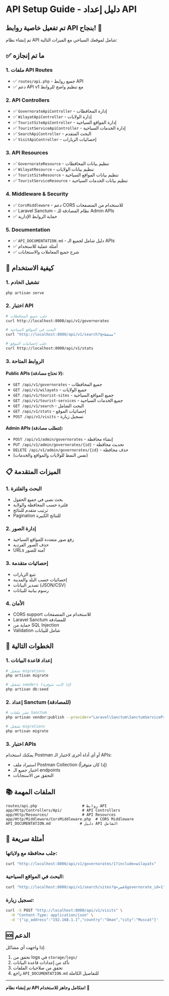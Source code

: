 # API Setup Guide - دليل إعداد API

## تم تفعيل خاصية روابط API بنجاح! 🎉

تم إنشاء نظام API شامل لموقعك السياحي مع الميزات التالية:

## ✅ ما تم إنجازه

### 1. ملفات API Routes
- ✅ `routes/api.php` - جميع روابط API
- ✅ دعم API v1 مع تنظيم واضح للروابط

### 2. API Controllers
- ✅ `GovernorateApiController` - إدارة المحافظات
- ✅ `WilayatApiController` - إدارة الولايات  
- ✅ `TouristSiteApiController` - إدارة المواقع السياحية
- ✅ `TouristServiceApiController` - إدارة الخدمات السياحية
- ✅ `SearchApiController` - البحث المتقدم
- ✅ `VisitApiController` - إحصائيات الزيارات

### 3. API Resources
- ✅ `GovernorateResource` - تنظيم بيانات المحافظات
- ✅ `WilayatResource` - تنظيم بيانات الولايات
- ✅ `TouristSiteResource` - تنظيم بيانات المواقع السياحية
- ✅ `TouristServiceResource` - تنظيم بيانات الخدمات السياحية

### 4. Middleware & Security
- ✅ `CorsMiddleware` - دعم CORS للاستخدام من المتصفحات
- ✅ Laravel Sanctum - نظام المصادقة للـ Admin APIs
- ✅ حماية الروابط الإدارية

### 5. Documentation
- ✅ `API_DOCUMENTATION.md` - دليل شامل لجميع الـ APIs
- ✅ أمثلة عملية للاستخدام
- ✅ شرح جميع المعاملات والاستجابات

## 🚀 كيفية الاستخدام

### 1. تشغيل الخادم
```bash
php artisan serve
```

### 2. اختبار API
```bash
# جلب جميع المحافظات
curl http://localhost:8000/api/v1/governorates

# البحث في المواقع السياحية
curl "http://localhost:8000/api/v1/search?q=مسقط"

# جلب إحصائيات الموقع
curl http://localhost:8000/api/v1/stats
```

### 3. الروابط المتاحة

#### Public APIs (لا تحتاج مصادقة):
- `GET /api/v1/governorates` - جميع المحافظات
- `GET /api/v1/wilayats` - جميع الولايات
- `GET /api/v1/tourist-sites` - جميع المواقع السياحية
- `GET /api/v1/tourist-services` - جميع الخدمات السياحية
- `GET /api/v1/search` - البحث الشامل
- `GET /api/v1/stats` - إحصائيات الموقع
- `POST /api/v1/visits` - تسجيل زيارة

#### Admin APIs (تتطلب مصادقة):
- `POST /api/v1/admin/governorates` - إنشاء محافظة
- `PUT /api/v1/admin/governorates/{id}` - تحديث محافظة
- `DELETE /api/v1/admin/governorates/{id}` - حذف محافظة
- (نفس النمط للولايات والمواقع والخدمات)

## 📋 الميزات المتقدمة

### 1. البحث والفلترة
- بحث نصي في جميع الحقول
- فلترة حسب المحافظة والولاية
- ترتيب متقدم للنتائج
- Pagination للنتائج الكبيرة

### 2. إدارة الصور
- رفع صور متعددة للمواقع السياحية
- حذف الصور الفردية
- URLs آمنة للصور

### 3. إحصائيات متقدمة
- تتبع الزيارات
- إحصائيات حسب البلد والمدينة
- تصدير البيانات (JSON/CSV)
- رسوم بيانية للبيانات

### 4. الأمان
- CORS support للاستخدام من المتصفحات
- Laravel Sanctum للمصادقة
- حماية من SQL Injection
- Validation شامل للبيانات

## 🔧 الخطوات التالية

### 1. إعداد قاعدة البيانات
```bash
# تشغيل migrations
php artisan migrate

# تشغيل seeders (إذا كانت متوفرة)
php artisan db:seed
```

### 2. إعداد Sanctum (للمصادقة)
```bash
# نشر ملفات Sanctum
php artisan vendor:publish --provider="Laravel\Sanctum\SanctumServiceProvider"

# تشغيل migrations
php artisan migrate
```

### 3. اختبار APIs
يمكنك استخدام Postman أو أي أداة أخرى لاختبار الـ APIs:
- استيراد ملف Postman Collection (إذا كان متوفراً)
- اختبار جميع الـ endpoints
- التحقق من الاستجابات

## 📚 الملفات المهمة

```
routes/api.php                    # روابط API
app/Http/Controllers/Api/         # API Controllers
app/Http/Resources/               # API Resources
app/Http/Middleware/CorsMiddleware.php  # CORS Middleware
API_DOCUMENTATION.md             # دليل API الشامل
```

## 🎯 أمثلة سريعة

### جلب محافظة مع ولاياتها:
```bash
curl "http://localhost:8000/api/v1/governorates/1?include=wilayats"
```

### البحث في المواقع السياحية:
```bash
curl "http://localhost:8000/api/v1/search/sites?q=قصر&governorate_id=1"
```

### تسجيل زيارة:
```bash
curl -X POST "http://localhost:8000/api/v1/visits" \
  -H "Content-Type: application/json" \
  -d '{"ip_address":"192.168.1.1","country":"Oman","city":"Muscat"}'
```

## 🆘 الدعم

إذا واجهت أي مشاكل:
1. تحقق من logs في `storage/logs/`
2. تأكد من إعدادات قاعدة البيانات
3. تحقق من صلاحيات الملفات
4. راجع `API_DOCUMENTATION.md` للتفاصيل الكاملة

---

**تم إنشاء نظام API متكامل وجاهز للاستخدام! 🚀**
